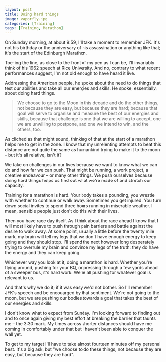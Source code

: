 ```yaml
---
layout: post
title: Doing hard things
image: vaporfly.jpg
categories: [Training]
tags: [Training, Marathon]
---
```


On Sunday morning, at about 9:59, I'll take a moment to remember JFK. It's not his birthday or the anniversary of his assassination or anything like that; it's the start of the Edinburgh Marathon. 

Toe-ing the line, as close to the front of my pen as I can be, I'll invariably think of his 1962 speech at Rice University. And no, contrary to what recent performances suggest, I'm not old enough to have heard it live.

Addressing the American people, he spoke about the need to do things that test our abilities and take all our energies and skills. He spoke, essentially, about doing hard things.

>We choose to go to the Moon in this decade and do the other things, not because they are easy, but because they are hard; because that goal will serve to organise and measure the best of our energies and skills, because that challenge is one that we are willing to accept, one we are unwilling to postpone, and one we intend to win, and the others, too.

As cliched as that might sound, thinking of that at the start of a marathon helps me to get in the zone. I know that my unrelenting attempts to beat this distance are not quite the same as humankind trying to make it to the moon - but it's all relative, isn't it? 

We take on challenges in our lives because we want to know what we can do and how far we can push. That might be running, a work project, a creative endeavour – or many other things. We push ourselves because doing hard things helps us find out what we're made of and stretch our capacity.

Training for a marathon is hard. Your body takes a pounding, you wrestle with whether to continue or walk away. Sometimes you get injured. You turn down social invites to spend three hours running in miserable weather. I mean, sensible people just don't do this with their lives. 

Then you have race day itself. As I think about the race ahead I know that I will most likely have to push through pain barriers and battle against the desire to walk away. At some point, usually a little before the twenty mile mark, my brain will tell my legs that we don't have enough energy to keep going and they should stop. I'll spend the next however long desperately trying to overrule my brain and convince my legs of the truth: they do have the energy and they can keep going.

Whichever way you look at it, doing a marathon is hard. Whether you're flying around, pushing for your BQ, or pressing through a few yards ahead of a sweeper bus, it's hard work. We're all pushing for whatever goal is relevant to us.

And that's why we do it; if it was easy we'd not bother. So I'll remember JFK's speech and be encouarged by that sentiment. We're not going to the moon, but we are pushing our bodies towards a goal that takes the best of our energies and skills.

I don't know what to expect from Sunday. I'm looking forward to finding out and to once again giving my best effort at breaking the barrier that taunts me – the 3:30 mark. My times across shorter distances should have me coming in comfortably under that but I haven't been able to conquer the wall yet. 

To get to my target I'll have to take almost fourteen minutes off my personal best. It's a big ask, but "we choose to do these things, not because they are easy, but because they are hard".
